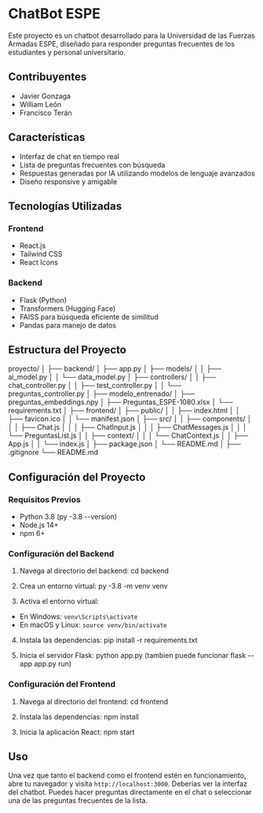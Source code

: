 # ChatBot ESPE

Este proyecto es un chatbot desarrollado para la Universidad de las Fuerzas Armadas ESPE, diseñado para responder preguntas frecuentes de los estudiantes y personal universitario.

## Contribuyentes
- Javier Gonzaga
- William León
- Francisco Terán

## Características

- Interfaz de chat en tiempo real
- Lista de preguntas frecuentes con búsqueda
- Respuestas generadas por IA utilizando modelos de lenguaje avanzados
- Diseño responsive y amigable

## Tecnologías Utilizadas

### Frontend
- React.js
- Tailwind CSS
- React Icons

### Backend
- Flask (Python)
- Transformers (Hugging Face)
- FAISS para búsqueda eficiente de similitud
- Pandas para manejo de datos

## Estructura del Proyecto
proyecto/
│
├── backend/
│   ├── app.py
│   ├── models/
│   │   ├── ai_model.py
│   │   └── data_model.py
│   ├── controllers/
│   │   ├── chat_controller.py
│   │   ├── test_controller.py
│   │   └── preguntas_controller.py
│   ├── modelo_entrenado/
│   ├── preguntas_embeddings.npy
│   ├── Preguntas_ESPE-1080.xlsx
│   └── requirements.txt
│
├── frontend/
│   ├── public/
│   │   ├── index.html
│   │   ├── favicon.ico
│   │   └── manifest.json
│   ├── src/
│   │   ├── components/
│   │   │   ├── Chat.js
│   │   │   ├── ChatInput.js
│   │   │   ├── ChatMessages.js
│   │   │   └── PreguntasList.js
│   │   ├── context/
│   │   │   └── ChatContext.js
│   │   ├── App.js
│   │   └── index.js
│   ├── package.json
│   └── README.md
│
├── .gitignore
└── README.md

## Configuración del Proyecto

### Requisitos Previos
- Python 3.8 (py -3.8 --version)
- Node.js 14+
- npm 6+

### Configuración del Backend

1. Navega al directorio del backend:
cd backend

2. Crea un entorno virtual:
py -3.8 -m venv venv

3. Activa el entorno virtual:
- En Windows: `venv\Scripts\activate`
- En macOS y Linux: `source venv/bin/activate`

4. Instala las dependencias:
pip install -r requirements.txt

5. Inicia el servidor Flask:
python app.py (tambien puede funcionar flask --app app.py run)



### Configuración del Frontend

1. Navega al directorio del frontend:
cd frontend

2. Instala las dependencias:
npm install

3. Inicia la aplicación React:
npm start

## Uso

Una vez que tanto el backend como el frontend estén en funcionamiento, abre tu navegador y visita `http://localhost:3000`. Deberías ver la interfaz del chatbot. Puedes hacer preguntas directamente en el chat o seleccionar una de las preguntas frecuentes de la lista.